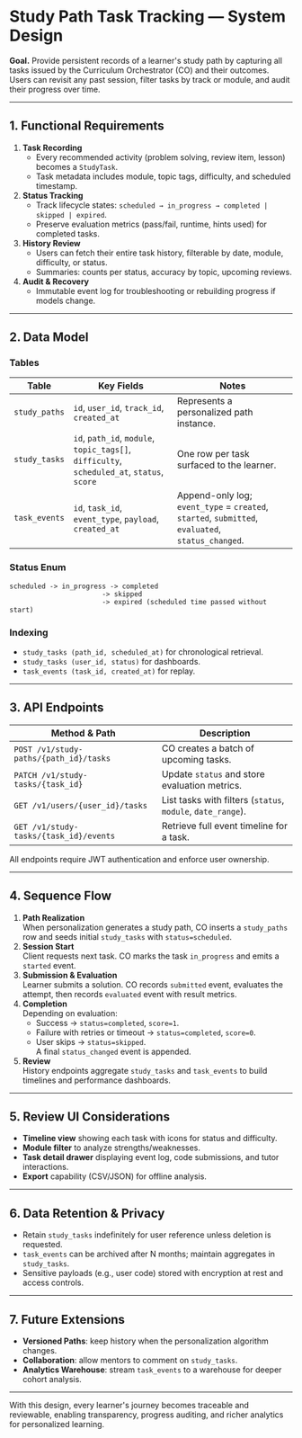 # Study Path Task Tracking — System Design

**Goal.** Provide persistent records of a learner's study path by capturing all tasks issued by the Curriculum Orchestrator (CO) and their outcomes. Users can revisit any past session, filter tasks by track or module, and audit their progress over time.

---

## 1. Functional Requirements

1. **Task Recording**  
   - Every recommended activity (problem solving, review item, lesson) becomes a `StudyTask`.  
   - Task metadata includes module, topic tags, difficulty, and scheduled timestamp.
2. **Status Tracking**  
   - Track lifecycle states: `scheduled → in_progress → completed | skipped | expired`.  
   - Preserve evaluation metrics (pass/fail, runtime, hints used) for completed tasks.
3. **History Review**  
   - Users can fetch their entire task history, filterable by date, module, difficulty, or status.  
   - Summaries: counts per status, accuracy by topic, upcoming reviews.
4. **Audit & Recovery**  
   - Immutable event log for troubleshooting or rebuilding progress if models change.

---

## 2. Data Model

### Tables

| Table | Key Fields | Notes |
|-------|------------|-------|
| `study_paths` | `id`, `user_id`, `track_id`, `created_at` | Represents a personalized path instance. |
| `study_tasks` | `id`, `path_id`, `module`, `topic_tags[]`, `difficulty`, `scheduled_at`, `status`, `score` | One row per task surfaced to the learner. |
| `task_events` | `id`, `task_id`, `event_type`, `payload`, `created_at` | Append-only log; `event_type` = `created`, `started`, `submitted`, `evaluated`, `status_changed`. |

### Status Enum

```text
scheduled -> in_progress -> completed
                       -> skipped
                       -> expired (scheduled time passed without start)
```

### Indexing

- `study_tasks (path_id, scheduled_at)` for chronological retrieval.  
- `study_tasks (user_id, status)` for dashboards.  
- `task_events (task_id, created_at)` for replay.

---

## 3. API Endpoints

| Method & Path | Description |
|---------------|-------------|
| `POST /v1/study-paths/{path_id}/tasks` | CO creates a batch of upcoming tasks. |
| `PATCH /v1/study-tasks/{task_id}` | Update `status` and store evaluation metrics. |
| `GET /v1/users/{user_id}/tasks` | List tasks with filters (`status`, `module`, `date_range`). |
| `GET /v1/study-tasks/{task_id}/events` | Retrieve full event timeline for a task. |

All endpoints require JWT authentication and enforce user ownership.

---

## 4. Sequence Flow

1. **Path Realization**  
   When personalization generates a study path, CO inserts a `study_paths` row and seeds initial `study_tasks` with `status=scheduled`.
2. **Session Start**  
   Client requests next task. CO marks the task `in_progress` and emits a `started` event.
3. **Submission & Evaluation**  
   Learner submits a solution. CO records `submitted` event, evaluates the attempt, then records `evaluated` event with result metrics.
4. **Completion**  
   Depending on evaluation:  
   - Success → `status=completed`, `score=1`.  
   - Failure with retries or timeout → `status=completed`, `score=0`.  
   - User skips → `status=skipped`.  
   A final `status_changed` event is appended.
5. **Review**  
   History endpoints aggregate `study_tasks` and `task_events` to build timelines and performance dashboards.

---

## 5. Review UI Considerations

- **Timeline view** showing each task with icons for status and difficulty.  
- **Module filter** to analyze strengths/weaknesses.  
- **Task detail drawer** displaying event log, code submissions, and tutor interactions.  
- **Export** capability (CSV/JSON) for offline analysis.

---

## 6. Data Retention & Privacy

- Retain `study_tasks` indefinitely for user reference unless deletion is requested.  
- `task_events` can be archived after N months; maintain aggregates in `study_tasks`.  
- Sensitive payloads (e.g., user code) stored with encryption at rest and access controls.

---

## 7. Future Extensions

- **Versioned Paths**: keep history when the personalization algorithm changes.  
- **Collaboration**: allow mentors to comment on `study_tasks`.  
- **Analytics Warehouse**: stream `task_events` to a warehouse for deeper cohort analysis.

---

With this design, every learner's journey becomes traceable and reviewable, enabling transparency, progress auditing, and richer analytics for personalized learning.
